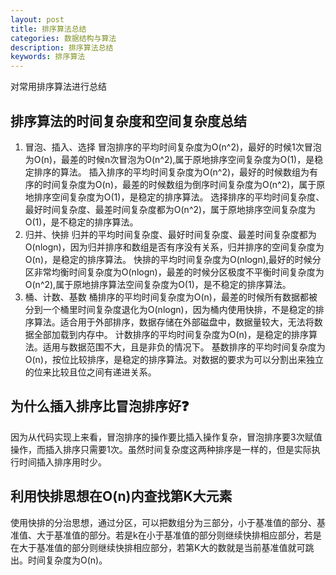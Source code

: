 ```yaml
---
layout: post
title: 排序算法总结
categories: 数据结构与算法
description: 排序算法总结
keywords: 排序算法
---
```


对常用排序算法进行总结

## 排序算法的时间复杂度和空间复杂度总结
1. 冒泡、插入、选择
冒泡排序的平均时间复杂度为O(n^2)，最好的时候1次冒泡为O(n)，最差的时候n次冒泡为O(n^2),属于原地排序空间复杂度为O(1)，是稳定排序的算法。
插入排序的平均时间复杂度为O(n^2)，最好的时候数组为有序的时间复杂度为O(n)，最差的时候数组为倒序时间复杂度为O(n^2)，属于原地排序空间复杂度为O(1)，是稳定的排序算法。
选择排序的平均时间复杂度、最好时间复杂度、最差时间复杂度都为O(n^2)，属于原地排序空间复杂度为O(1)，是不稳定的排序算法。
2. 归并、快排
归并的平均时间复杂度、最好时间复杂度、最差时间复杂度都为O(nlogn)，因为归并排序和数组是否有序没有关系，归并排序的空间复杂度为O(n)，是稳定的排序算法。
快排的平均时间复杂度为O(nlogn),最好的时候分区非常均衡时间复杂度为O(nlogn)，最差的时候分区极度不平衡时间复杂度为O(n^2),属于原地排序算法空间复杂度为O(1)，是不稳定的排序算法。
3. 桶、计数、基数
桶排序的平均时间复杂度为O(n)，最差的时候所有数据都被分到一个桶里时间复杂度退化为O(nlogn)，因为桶内使用快排，不是稳定的排序算法。适合用于外部排序，数据存储在外部磁盘中，数据量较大，无法将数据全部加载到内存中。
计数排序的平均时间复杂度为O(n)，是稳定的排序算法。适用与数据范围不大，且是非负的情况下。
基数排序的平均时间复杂度为O(n)，按位比较排序，是稳定的排序算法。对数据的要求为可以分割出来独立的位来比较且位之间有递进关系。

## 为什么插入排序比冒泡排序好❓
因为从代码实现上来看，冒泡排序的操作要比插入操作复杂，冒泡排序要3次赋值操作，而插入排序只需要1次。虽然时间复杂度这两种排序是一样的，但是实际执行时间插入排序用时少。

## 利用快排思想在O(n)内查找第K大元素
使用快排的分治思想，通过分区，可以把数组分为三部分，小于基准值的部分、基准值、大于基准值的部分。若是k在小于基准值的部分则继续快排相应部分，若是在大于基准值的部分则继续快排相应部分，若第K大的数就是当前基准值就可跳出。时间复杂度为O(n)。